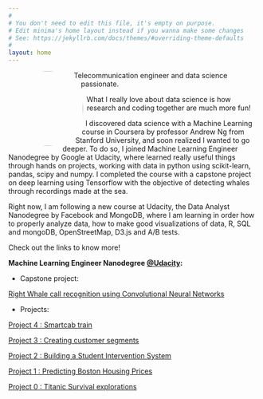 ```yaml
---
#
# You don't need to edit this file, it's empty on purpose.
# Edit minima's home layout instead if you wanna make some changes
# See: https://jekyllrb.com/docs/themes/#overriding-theme-defaults
#
layout: home
---
```


<img class="profile-img" src="../img/photo_small.jpg">

<style>
.profile-img{
	shape-outside: circle(50%);
	clip-path: circle(50%);
	height: 150px;
	width:150px; 
	border-radius: 50%;
	float:left;
	padding-right: 10px;
}
</style>


Telecommunication engineer and data science passionate.


What I really love about data science is how research and coding together are much more fun! 

I discovered data science with a Machine Learning course in Coursera by professor Andrew Ng from Stanford University, and soon realized I wanted to go deeper. To do so, I joined Machine Learning Engineer Nanodegree by Google at Udacity, where learned really useful things through hands on projects, working with data in python using scikit-learn, pandas, scipy and numpy.  I completed the course with a capstone project on deep learning using Tensorflow with the objective of detecting whales through recordings made at the sea.

Right now, I am following a new course at Udacity, the Data Analyst Nanodegree by Facebook and MongoDB, where I am learning in order how to properly analyze data, how to make good visualizations of data, R, SQL and mongoDB, OpenStreetMap, D3.js and A/B tests.

Check out the links to know more!


**Machine Learning Engineer Nanodegree [@Udacity](https://www.udacity.com/course/machine-learning-engineer-nanodegree--nd009):**

- Capstone project:

[Right Whale call recognition using Convolutional Neural Networks](/capstone_mabelvj/)

- Projects:

[Project 4 : Smartcab train](https://github.com/mabelvj/MLNP/blob/master/P4_smartcab/smartcab_report.ipynb)

[Project 3 : Creating customer segments](https://github.com/mabelvj/MLNP/blob/master/P3_creating_customer_segments/customer_segments.ipynb)

[Project 2 : Building a Student Intervention System](https://github.com/mabelvj/MLNP/blob/master/P2_student_intervention/student_intervention.ipynb)

[Project 1 : Predicting Boston Housing Prices](https://github.com/mabelvj/MLNP/blob/master/P1_boston_housing/boston_housing.ipynb)

[Project 0 : Titanic Survival explorations](https://github.com/mabelvj/MLNP/blob/master/P0_titanic/Titanic_Survival_Exploration.ipynb)
